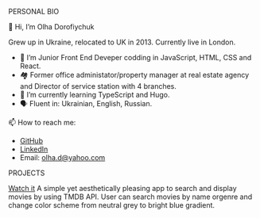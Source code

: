 PERSONAL BIO

👋 Hi, I’m Olha Dorofiychuk

Grew up in Ukraine, relocated to UK in 2013.
Currently live in London.

- 👀 I’m Junior Front End Deveper codding in JavaScript, HTML, CSS and React.
- 🏘️ Former office administator/property manager at real estate agency and Director of service station with 4 branches.
- 🌱 I’m currently learning TypeScript and Hugo.
- 🗣 Fluent in: Ukrainian, English, Russian.


📫 How to reach me:
- [GitHub](https://github.com/OlhaDorofiychuk)
- [LinkedIn](https://www.linkedin.com/in/olha-dorofiychuk-655353178/)
- Email: olha.d@yahoo.com

PROJECTS

[Watch it](https://github.com/OlhaDorofiychuk/watch-it)
A simple yet aesthetically pleasing app to search and display movies by using TMDB API. User can search movies by name orgenre and change color scheme from neutral grey to bright blue gradient. 
